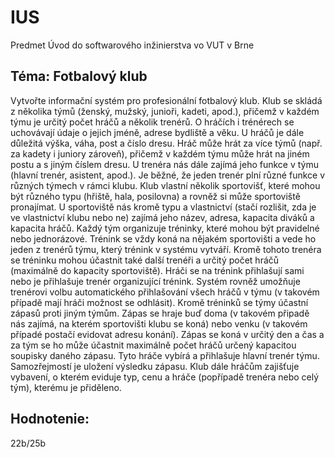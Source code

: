 # IUS
Predmet Úvod do softwarového inžinierstva vo VUT v Brne

## Téma: Fotbalový klub
Vytvořte informační systém pro profesionální fotbalový klub. Klub se skládá z několika týmů (ženský, mužský, junioři, kadeti, apod.), přičemž v každém týmu je určitý počet hráčů a několik trenérů. O hráčích i trénérech se uchovávají údaje o jejich jméně, adrese bydliště a věku. U hráčů je dále důležitá výška, váha, post a číslo dresu. Hráč může hrát za více týmů (např. za kadety i juniory zároveň), přičemž v každém týmu může hrát na jiném postu a s jiným číslem dresu. U trenéra nás dále zajímá jeho funkce v týmu (hlavní trenér, asistent, apod.). Je běžné, že jeden trenér plní různé funkce v různých týmech v rámci klubu. Klub vlastní několik sportovišť, které mohou být různého typu (hřiště, hala, posilovna) a rovněž si může sportoviště pronajímat. U sportoviště nás kromě typu a vlastnictví (stačí rozlišit, zda je ve vlastnictví klubu nebo ne) zajímá jeho název, adresa, kapacita diváků a kapacita hráčů. Každý tým organizuje tréninky, které mohou být pravidelné nebo jednorázové. Trénink se vždy koná na nějakém sportovišti a vede ho jeden z trenérů týmu, který trénink v systému vytváří. Kromě tohoto trenéra se tréninku mohou účastnit také další trenéři a určitý počet hráčů (maximálně do kapacity sportoviště). Hráči se na trénink přihlašují sami nebo je přihlašuje trenér organizující trénink. Systém rovněž umožňuje trenérovi volbu automatického přihlašování všech hráčů v týmu (v takovém případě mají hráči možnost se odhlásit). Kromě tréninků se týmy účastní zápasů proti jiným týmům. Zápas se hraje buď doma (v takovém připadě nás zajímá, na kterém sportovišti klubu se koná) nebo venku (v takovém případé postačí evidovat adresu konání). Zápas se koná v určitý den a čas a za tým se ho může účastnit maximálně počet hráčů určený kapacitou soupisky daného zápasu. Tyto hráče vybírá a přihlašuje hlavní trenér týmu. Samozřejmostí je uložení výsledku zápasu. Klub dále hráčům zajišťuje vybavení, o kterém eviduje typ, cenu a hráče (popřípadě trenéra nebo celý tým), kterému je přiděleno.

## Hodnotenie: 
22b/25b
